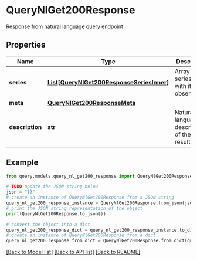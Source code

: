 # QueryNlGet200Response

Response from natural language query endpoint

## Properties

Name | Type | Description | Notes
------------ | ------------- | ------------- | -------------
**series** | [**List[QueryNlGet200ResponseSeriesInner]**](QueryNlGet200ResponseSeriesInner.md) | Array of series, each with its observations | 
**meta** | [**QueryNlGet200ResponseMeta**](QueryNlGet200ResponseMeta.md) |  | 
**description** | **str** | Natural language description of the query result | [optional] 

## Example

```python
from qoery.models.query_nl_get200_response import QueryNlGet200Response

# TODO update the JSON string below
json = "{}"
# create an instance of QueryNlGet200Response from a JSON string
query_nl_get200_response_instance = QueryNlGet200Response.from_json(json)
# print the JSON string representation of the object
print(QueryNlGet200Response.to_json())

# convert the object into a dict
query_nl_get200_response_dict = query_nl_get200_response_instance.to_dict()
# create an instance of QueryNlGet200Response from a dict
query_nl_get200_response_from_dict = QueryNlGet200Response.from_dict(query_nl_get200_response_dict)
```
[[Back to Model list]](../README.md#documentation-for-models) [[Back to API list]](../README.md#documentation-for-api-endpoints) [[Back to README]](../README.md)


